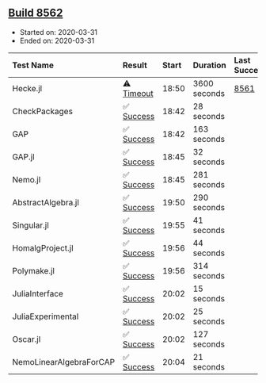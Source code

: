 ## [Build 8562](https://oscarci.mathematik.uni-kl.de/job/oscar/8562/)

* Started on: 2020-03-31
* Ended on: 2020-03-31

| Test Name    | Result | Start | Duration | Last Success | First Failure |
|:-------------|:-------|:------|:---------|:-------------|:--------------|
| Hecke.jl | ⚠ [Timeout](https://oscarci.mathematik.uni-kl.de/job/oscar/8562/artifact/logs/build-8562/Hecke.jl.log) | 18:50 | 3600 seconds | [8561](https://oscarci.mathematik.uni-kl.de/job/oscar/8561/) | [8562](https://oscarci.mathematik.uni-kl.de/job/oscar/8562/) |
| CheckPackages | ✅ [Success](https://oscarci.mathematik.uni-kl.de/job/oscar/8562/artifact/logs/build-8562/CheckPackages.log) | 18:42 | 28 seconds |  |  |
| GAP | ✅ [Success](https://oscarci.mathematik.uni-kl.de/job/oscar/8562/artifact/logs/build-8562/GAP.log) | 18:42 | 163 seconds |  |  |
| GAP.jl | ✅ [Success](https://oscarci.mathematik.uni-kl.de/job/oscar/8562/artifact/logs/build-8562/GAP.jl.log) | 18:45 | 32 seconds |  |  |
| Nemo.jl | ✅ [Success](https://oscarci.mathematik.uni-kl.de/job/oscar/8562/artifact/logs/build-8562/Nemo.jl.log) | 18:45 | 281 seconds |  |  |
| AbstractAlgebra.jl | ✅ [Success](https://oscarci.mathematik.uni-kl.de/job/oscar/8562/artifact/logs/build-8562/AbstractAlgebra.jl.log) | 19:50 | 290 seconds |  |  |
| Singular.jl | ✅ [Success](https://oscarci.mathematik.uni-kl.de/job/oscar/8562/artifact/logs/build-8562/Singular.jl.log) | 19:55 | 41 seconds |  |  |
| HomalgProject.jl | ✅ [Success](https://oscarci.mathematik.uni-kl.de/job/oscar/8562/artifact/logs/build-8562/HomalgProject.jl.log) | 19:56 | 44 seconds |  |  |
| Polymake.jl | ✅ [Success](https://oscarci.mathematik.uni-kl.de/job/oscar/8562/artifact/logs/build-8562/Polymake.jl.log) | 19:56 | 314 seconds |  |  |
| JuliaInterface | ✅ [Success](https://oscarci.mathematik.uni-kl.de/job/oscar/8562/artifact/logs/build-8562/JuliaInterface.log) | 20:02 | 15 seconds |  |  |
| JuliaExperimental | ✅ [Success](https://oscarci.mathematik.uni-kl.de/job/oscar/8562/artifact/logs/build-8562/JuliaExperimental.log) | 20:02 | 25 seconds |  |  |
| Oscar.jl | ✅ [Success](https://oscarci.mathematik.uni-kl.de/job/oscar/8562/artifact/logs/build-8562/Oscar.jl.log) | 20:02 | 127 seconds |  |  |
| NemoLinearAlgebraForCAP | ✅ [Success](https://oscarci.mathematik.uni-kl.de/job/oscar/8562/artifact/logs/build-8562/NemoLinearAlgebraForCAP.log) | 20:04 | 21 seconds |  |  |
